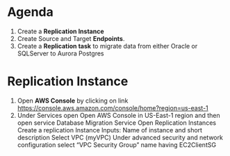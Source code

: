 # Agenda

1. Create a **Replication Instance**
2. Create Source and Target **Endpoints**.
3. Create a **Replication task** to migrate data from either Oracle or SQLServer to Aurora Postgres


# Replication Instance
1. Open **AWS Console** by clicking on link https://console.aws.amazon.com/console/home?region=us-east-1
2. Under Services open
Open AWS Console in US-East-1 region and then open service Database Migration Service
Open Replication Instances
Create a replication Instance
Inputs:
Name of instance and short description
Select VPC (myVPC)
Under advanced security and network configuration select “VPC Security Group” name having EC2ClientSG
